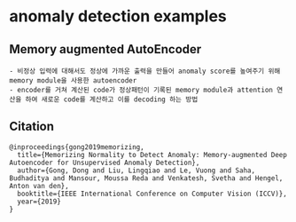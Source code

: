 # anomaly detection examples

## Memory augmented AutoEncoder
    - 비정상 입력에 대해서도 정상에 가까운 출력을 만들어 anomaly score를 높여주기 위해 memory module을 사용한 autoencoder
    - encoder를 거쳐 계산된 code가 정상패턴이 기록된 memory module과 attention 연산을 하여 새로운 code를 계산하고 이를 decoding 하는 방법

## Citation

```
@inproceedings{gong2019memorizing,
  title={Memorizing Normality to Detect Anomaly: Memory-augmented Deep Autoencoder for Unsupervised Anomaly Detection},
  author={Gong, Dong and Liu, Lingqiao and Le, Vuong and Saha, Budhaditya and Mansour, Moussa Reda and Venkatesh, Svetha and Hengel, Anton van den},
  booktitle={IEEE International Conference on Computer Vision (ICCV)},
  year={2019}
}
```
